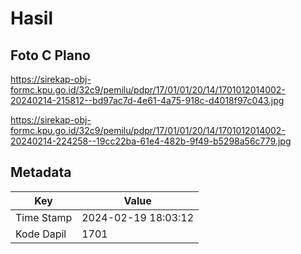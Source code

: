 # Hasil

## Foto C Plano

https://sirekap-obj-formc.kpu.go.id/32c9/pemilu/pdpr/17/01/01/20/14/1701012014002-20240214-215812--bd97ac7d-4e61-4a75-918c-d4018f97c043.jpg

https://sirekap-obj-formc.kpu.go.id/32c9/pemilu/pdpr/17/01/01/20/14/1701012014002-20240214-224258--19cc22ba-61e4-482b-9f49-b5298a56c779.jpg


## Metadata

| Key        | Value               |
| ---------- | ------------------- |
| Time Stamp | 2024-02-19 18:03:12 |
| Kode Dapil | 1701                |



